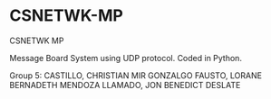 # CSNETWK-MP
CSNETWK MP 

Message Board System using UDP protocol. Coded in Python.

Group 5:
CASTILLO, CHRISTIAN MIR GONZALGO
FAUSTO, LORANE BERNADETH MENDOZA
LLAMADO, JON BENEDICT DESLATE
